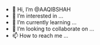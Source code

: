- 👋 Hi, I’m @AAQIBSHAH
- 👀 I’m interested in ...
- 🌱 I’m currently learning ...
- 💞️ I’m looking to collaborate on ...
- 📫 How to reach me ...

<!---
AAQIBSHAH/AAQIBSHAH is a ✨ special ✨ repository because its `README.md` (this file) appears on your GitHub profile.
You can click the Preview link to take a look at your changes.
--->
